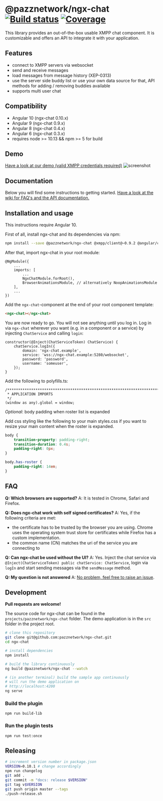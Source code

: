 # @pazznetwork/ngx-chat [![Build status](https://api.travis-ci.com/pazznetwork/ngx-chat.svg?branch=master)](https://travis-ci.com/pazznetwork/ngx-chat) [![Coverage](https://coveralls.io/repos/github/pazznetwork/ngx-chat/badge.svg?branch=master)](https://coveralls.io/github/pazznetwork/ngx-chat)

This library provides an out-of-the-box usable XMPP chat component. It is customizable and offers an API to integrate it with your application.

## Features
* connect to XMPP servers via websocket
* send and receive messages
* load messages from message history (XEP-0313)
* use the server side buddy list or use your own data source for that, API methods for adding / removing buddies available 
* supports multi user chat

## Compatibility
* Angular 10 (ngx-chat 0.10.x)
* Angular 9 (ngx-chat 0.9.x)
* Angular 8 (ngx-chat 0.4.x)
* Angular 6 (ngx-chat 0.3.x)
* requires node >= 10.13 && npm >= 5 for build

## Demo
[Have a look at our demo (valid XMPP credentials required)](https://pazznetwork.github.io/ngx-chat-ghpages/) 
![screenshot](https://user-images.githubusercontent.com/4292951/49931801-f5c3d880-fec7-11e8-8a74-6600ea2cf9b0.png)

## Documentation
Below you will find some instructions to getting started. [Have a look at the wiki for FAQ's and the API documentation.](https://github.com/pazznetwork/ngx-chat/wiki)

## Installation and usage

This instructions require Angular 10.

First of all, install ngx-chat and its dependencies via npm:
```bash
npm install --save @pazznetwork/ngx-chat @xmpp/client@~0.9.2 @angular/cdk@~10.0.0
```

After that, import ngx-chat in your root module:
```
@NgModule({
    ...
    imports: [
        ...
        NgxChatModule.forRoot(),
        BrowserAnimationsModule, // alternatively NoopAnimationsModule 
    ],
    ...
})
```

Add the `ngx-chat`-component at the end of your root component template:
```html
<ngx-chat></ngx-chat>
``` 

You are now ready to go. You will not see anything until you log in.
Log in via `ngx-chat` wherever you want (e.g. in a component or a service)
 by injecting `ChatService` and calling `login`:
```
constructor(@Inject(ChatServiceToken) ChatService) {
    chatService.logIn({
        domain: 'ngx-chat.example',
        service: 'wss://ngx-chat.example:5280/websocket',
        password: 'password',
        username: 'someuser',
    });
}
```

Add the following to polyfills.ts:
```
/***************************************************************************************************
 * APPLICATION IMPORTS
 */
(window as any).global = window;
```

*Optional*: body padding when roster list is expanded

Add css styling like the following to your main styles.css if 
you want to resize your main content when the roster is expanded.
```css
body {
    transition-property: padding-right;
    transition-duration: 0.4s;
    padding-right: 0px;
}

body.has-roster {
    padding-right: 14em;
}
```

## FAQ

**Q: Which browsers are supported?**
A: It is tested in Chrome, Safari and Firefox.

**Q: Does ngx-chat work with self signed certificates?**
A: Yes, if the following criteria are met:
* the certificate has to be trusted by the browser you are using. Chrome uses the operating system trust store for certificates while Firefox has a custom implementation.
* the common name (CN) matches the uri of the service you are connecting to 

**Q: Can ngx-chat be used without the UI?**
A: Yes. Inject the chat service via `@Inject(ChatServiceToken) public chatService: ChatService`, login via `logIn` and start sending messages via the `sendMessage` method.

**Q: My question is not answered**
A: [No problem, feel free to raise an issue](https://github.com/pazznetwork/ngx-chat/issues/new).

## Development

**Pull requests are welcome!**

The source code for ngx-chat can be found in the `projects/pazznetwork/ngx-chat` folder.
The demo application is in the `src` folder in the project root.  

```bash
# clone this repository
git clone git@github.com:pazznetwork/ngx-chat.git
cd ngx-chat

# install dependencies
npm install

# build the library continuously
ng build @pazznetwork/ngx-chat --watch

# (in another terminal) build the sample app continuously
# will run the demo application on
# http://localhost:4200
ng serve
```


### Build the plugin

`npm run build-lib`

### Run the plugin tests

`npm run test:once`


## Releasing
```bash
# increment version number in package.json
VERSION=0.10.1 # change accordingly
npm run changelog
git add .
git commit -m "docs: release $VERSION"
git tag v$VERSION
git push origin master --tags
./push-release.sh
```
